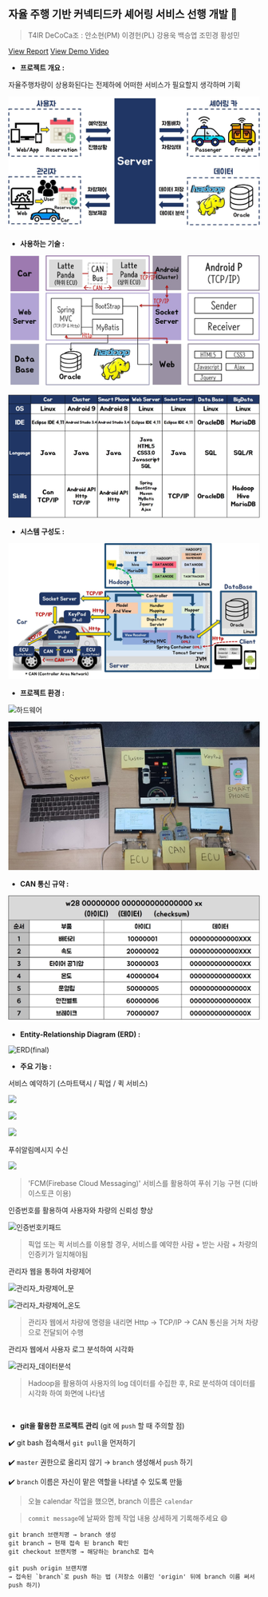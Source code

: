 ## 자율 주행 기반 커넥티드카 셰어링 서비스 선행 개발 :car:

> T4IR DeCoCa조 : 안소현(PM) 이경헌(PL) 강용욱 백승엽 조민경 황성민

[View Report](https://github.com/xuansohx/FinalProject/blob/master/Report/191031_2%EC%A1%B0_%EC%B5%9C%EC%A2%85%EB%B0%9C%ED%91%9C.pdf)  [View Demo Video](https://github.com/xuansohx/FinalProject/tree/master/Video)

- **프로젝트 개요 :**

자율주행차량이 상용화된다는 전제하에 어떠한 서비스가 필요할지 생각하며 기획

![프로젝트개요](Image/프로젝트개요.jpg)

- **사용하는 기술 :**

![소프트웨어_아키텍쳐](Image/소프트웨어_아키텍쳐.jpg)

![](Image/사용하는기술.jpg)

- **시스템 구성도 :**

![](Image/시스템구성도.jpg)

- **프로젝트 환경 :**

![하드웨어](Image/하드웨어.jpg)

![구현환경](Image/구현환경.jpg)

- **CAN 통신 규약 :**

![CAN통신규약](Image/CAN통신규약.jpg)

- **Entity-Relationship Diagram (ERD) :**

![ERD(final)](Image/ERD(final).jpg)

- **주요 기능 :**

서비스 예약하기 (스마트택시 / 픽업 / 퀵 서비스)

![](Image/result/사용자_서비스선택.jpg)

![](Image/result/사용자_일정등록.jpg)

![](Image/result/사용자_일정등록_경로+받는사람.jpg)

푸쉬알림메시지 수신

![](Image/result/푸쉬알림메시지.jpg)

> 'FCM(Firebase Cloud Messaging)' 서비스를 활용하여 푸쉬 기능 구현 (디바이스토큰 이용)

인증번호를 활용하여 사용자와 차량의 신뢰성 향상

![인증번호키패드](Image/result/인증번호키패드.jpg)

> 픽업 또는 퀵 서비스를 이용할 경우, 서비스를 예약한 사람 + 받는 사람 + 차량의 인증키가 일치해야됨

관리자 웹을 통하여 차량제어

![관리자_차량제어_문](Image/result/관리자_차량제어_문.jpg)

![관리자_차량제어_온도](Image/result/관리자_차량제어_온도.jpg)

> 관리자 웹에서 차량에 명령을 내리면 Http → TCP/IP → CAN 통신을 거쳐 차량으로 전달되어 수행

관리자 웹에서 사용자 로그 분석하여 시각화

![관리자_데이터분석](Image/result/관리자_데이터분석.jpg)

> Hadoop을 활용하여 사용자의 log 데이터를 수집한 후, R로 분석하여 데이터를 시각화 하여 화면에 나타냄

<br>

- **git을 활용한 프로젝트 관리** (git 에 `push` 할 때 주의할 점)​

:heavy_check_mark: git bash 접속해서 `git pull`을 먼저하기

:heavy_check_mark: `master` 권한으로 올리지 않기 → `branch` 생성해서 `push` 하기

:heavy_check_mark: `branch` 이름은 자신이 맡은 역할을 나타낼 수 있도록 만듦

> 오늘 calendar 작업을 했으면, branch 이름은 `calendar`

> `commit message`에 날짜와 함께 작업 내용 상세하게 기록해주세요 :smile:

```
git branch 브랜치명 → branch 생성
git branch → 현재 접속 된 branch 확인
git checkout 브랜치명 → 해당하는 branch로 접속

git push origin 브랜치명
→ 접속된 `branch`로 push 하는 법 (저장소 이름인 'origin' 뒤에 branch 이름 써서 push 하기)
```

